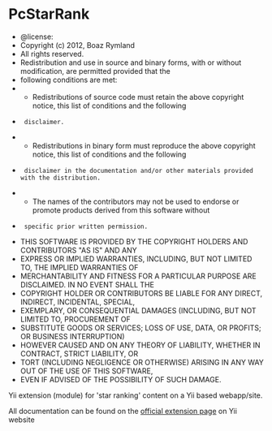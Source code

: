 PcStarRank
==========
* @license:
 * Copyright (c) 2012, Boaz Rymland
 * All rights reserved.
 * Redistribution and use in source and binary forms, with or without modification, are permitted provided that the
 * following conditions are met:
 * - Redistributions of source code must retain the above copyright notice, this list of conditions and the following
 *      disclaimer.
 * - Redistributions in binary form must reproduce the above copyright notice, this list of conditions and the following
 *      disclaimer in the documentation and/or other materials provided with the distribution.
 * - The names of the contributors may not be used to endorse or promote products derived from this software without
 *      specific prior written permission.
 * THIS SOFTWARE IS PROVIDED BY THE COPYRIGHT HOLDERS AND CONTRIBUTORS "AS IS" AND ANY
 * EXPRESS OR IMPLIED WARRANTIES, INCLUDING, BUT NOT LIMITED TO, THE IMPLIED WARRANTIES OF
 * MERCHANTABILITY AND FITNESS FOR A PARTICULAR PURPOSE ARE DISCLAIMED. IN NO EVENT SHALL THE
 * COPYRIGHT HOLDER OR CONTRIBUTORS BE LIABLE FOR ANY DIRECT, INDIRECT, INCIDENTAL, SPECIAL,
 * EXEMPLARY, OR CONSEQUENTIAL DAMAGES (INCLUDING, BUT NOT LIMITED TO, PROCUREMENT OF
 * SUBSTITUTE GOODS OR SERVICES; LOSS OF USE, DATA, OR PROFITS; OR BUSINESS INTERRUPTION)
 * HOWEVER CAUSED AND ON ANY THEORY OF LIABILITY, WHETHER IN CONTRACT, STRICT LIABILITY, OR
 * TORT (INCLUDING NEGLIGENCE OR OTHERWISE) ARISING IN ANY WAY OUT OF THE USE OF THIS SOFTWARE,
 * EVEN IF ADVISED OF THE POSSIBILITY OF SUCH DAMAGE.


Yii extension (module) for 'star ranking' content on a Yii based webapp/site.

All documentation can be found on the [official extension page](http://www.yiiframework.com/extension/pcstarranking/) on Yii website


